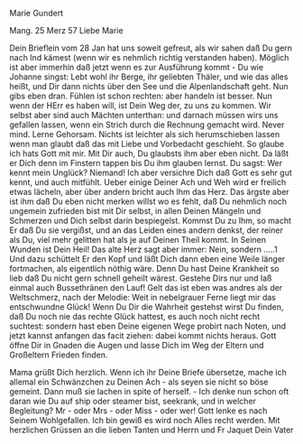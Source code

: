Marie Gundert

 Mang. 25 Merz 57
Liebe Marie

Dein Brieflein vom 28 Jan hat uns soweit gefreut, als wir sahen daß Du gern nach Ind kämest (wenn wir es nehmlich richtig verstanden haben). Möglich ist aber immerhin daß jetzt wenn es zur Ausführung kommt - Du wie Johanne singst: Lebt wohl ihr Berge, ihr geliebten Thäler, und wie das alles heißt, und Dir dann nichts über den See und die Alpenlandschaft geht. Nun gibs eben dran. Fühlen ist schon rechten: aber handeln ist besser. Nun wenn der HErr es haben will, ist Dein Weg der, zu uns zu kommen. Wir selbst aber sind auch Mächten unterthan: und darnach müssen wirs uns gefallen lassen, wenn ein Strich durch die Rechnung gemacht wird. Never mind. Lerne Gehorsam. Nichts ist leichter als sich herumschieben lassen wenn man glaubt daß das mit Liebe und Vorbedacht geschieht. So glaube ich hats Gott mit mir. Mit Dir auch, Du glaubsts ihm aber eben nicht. Da läßt er Dich denn im Finstern tappen bis Du ihm glauben lernst. Du sagst: Wer kennt mein Unglück? Niemand! Ich aber versichre Dich daß Gott es sehr gut kennt, und auch mitfühlt. Ueber einige Deiner Ach und Weh wird er freilich etwas lächeln, aber über andern bricht auch Ihm das Herz. Das ärgste aber ist ihm daß Du eben nicht merken willst wo es fehlt, daß Du nehmlich noch ungemein zufrieden bist mit Dir selbst, in allen Deinen Mängeln und Schmerzen und Dich selbst darin bespiegelst. Kommst Du zu Ihm, so macht Er daß Du sie vergißst, und an das Leiden eines andern denkst, der reiner als Du, viel mehr gelitten hat als je auf Deinen Theil kommt. In Seinen Wunden ist Dein Heil! Das alte Herz sagt aber immer: Nein, sondern .....1 Und dazu schüttelt Er den Kopf und läßt Dich dann eben eine Weile länger fortmachen, als eigentlich nöthig wäre. Denn Du hast Deine Krankheit so lieb daß Du nicht gern schnell geheilt wärest. Gestehe Dirs nur und laß einmal auch Bussethränen den Lauf! Gelt das ist eben was andres als der Weltschmerz, nach der Melodie: Weit in nebelgrauer Ferne liegt mir das entschwundne Glück! Wenn Du Dir die Wahrheit gestehst wirst Du finden, daß Du noch nie das rechte Glück hattest, es auch noch nicht recht suchtest: sondern hast eben Deine eigenen Wege probirt nach Noten, und jetzt kannst anfangen das facit ziehen: dabei kommt nichts heraus. Gott öffne Dir in Gnaden die Augen und lasse Dich im Weg der Eltern und Großeltern Frieden finden.

Mama grüßt Dich herzlich. Wenn ich ihr Deine Briefe übersetze, mache ich allemal ein Schwänzchen zu Deinen Ach - als seyen sie nicht so böse gemeint. Dann muß sie lachen in spite of herself. - Ich denke nun schon oft daran wie Du auf ship oder steamer bist, seekrank, und in welcher Begleitung? Mr - oder Mrs - oder Miss - oder wer! Gott lenke es nach Seinem Wohlgefallen. Ich bin gewiß es wird noch Alles recht werden. Mit herzlichen Grüssen an die lieben Tanten und Herrn und Fr Jaquet
 Dein Vater

